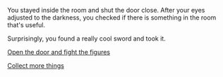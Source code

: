 You stayed inside the room and shut the door close. After your eyes adjusted to the darkness, you checked if there is something in the room that's useful. 

Surprisingly, you found a really cool sword and took it.

[Open the door and fight the figures](#)

[Collect more things](#)